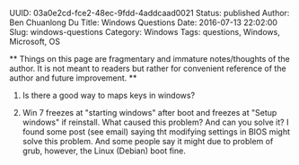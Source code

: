 UUID: 03a0e2cd-fce2-48ec-9fdd-4addcaad0021
Status: published
Author: Ben Chuanlong Du
Title: Windows Questions
Date: 2016-07-13 22:02:00
Slug: windows-questions
Category: Windows
Tags: questions, Windows, Microsoft, OS

**
Things on this page are fragmentary and immature notes/thoughts of the author. 
It is not meant to readers but rather for convenient reference of the author and future improvement.
**
 
1. Is there a good way to maps keys in windows?

2. Win 7 freezes at "starting windows" after boot and freezes at "Setup windows" if reinstall.
What caused this problem? 
And can you solve it?
I found some post (see email) saying tht modifying settings in BIOS might solve this problem. 
And some people say it might due to problem of grub, however, the Linux (Debian) boot fine. 


